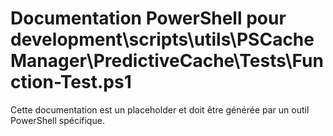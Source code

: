 # Documentation PowerShell pour development\scripts\utils\PSCacheManager\PredictiveCache\Tests\Function-Test.ps1

Cette documentation est un placeholder et doit être générée par un outil PowerShell spécifique.
